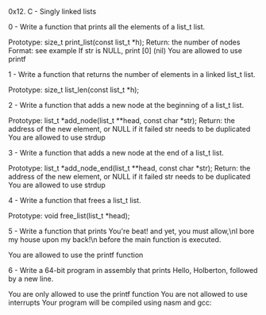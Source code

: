0x12. C - Singly linked lists

0 - Write a function that prints all the elements of a list_t list.

Prototype: size_t print_list(const list_t *h); Return: the number of nodes Format: see example If str is NULL, print [0] (nil) You are allowed to use printf

1 - Write a function that returns the number of elements in a linked list_t list.

Prototype: size_t list_len(const list_t *h);

2 - Write a function that adds a new node at the beginning of a list_t list.

Prototype: list_t *add_node(list_t **head, const char *str); Return: the address of the new element, or NULL if it failed str needs to be duplicated You are allowed to use strdup

3 - Write a function that adds a new node at the end of a list_t list.

Prototype: list_t *add_node_end(list_t **head, const char *str); Return: the address of the new element, or NULL if it failed str needs to be duplicated You are allowed to use strdup

4 - Write a function that frees a list_t list.

Prototype: void free_list(list_t *head);

5 - Write a function that prints You're beat! and yet, you must allow,\nI bore my house upon my back!\n before the main function is executed.

You are allowed to use the printf function

6 - Write a 64-bit program in assembly that prints Hello, Holberton, followed by a new line.

You are only allowed to use the printf function You are not allowed to use interrupts Your program will be compiled using nasm and gcc:
